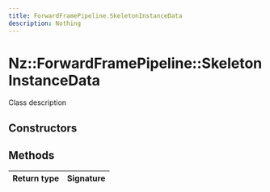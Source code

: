 ```yaml
---
title: ForwardFramePipeline.SkeletonInstanceData
description: Nothing
---
```


# Nz::ForwardFramePipeline::SkeletonInstanceData

Class description

## Constructors


## Methods

| Return type | Signature |
| ----------- | --------- |
